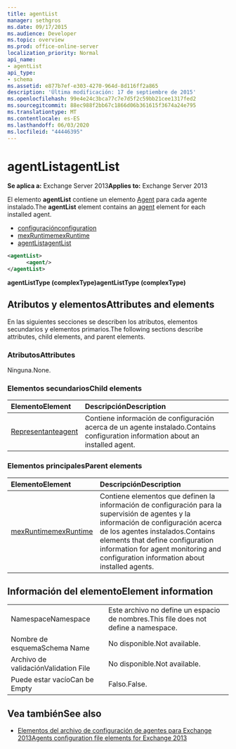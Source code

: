 ```yaml
---
title: agentList
manager: sethgros
ms.date: 09/17/2015
ms.audience: Developer
ms.topic: overview
ms.prod: office-online-server
localization_priority: Normal
api_name:
- agentList
api_type:
- schema
ms.assetid: e877b7ef-e303-4270-964d-8d116ff2a865
description: 'Última modificación: 17 de septiembre de 2015'
ms.openlocfilehash: 99e4e24c3bca77c7e7d5f2c59bb21cee1317fed2
ms.sourcegitcommit: 88ec988f2bb67c1866d06b361615f3674a24e795
ms.translationtype: MT
ms.contentlocale: es-ES
ms.lasthandoff: 06/03/2020
ms.locfileid: "44446395"
---
```

# <a name="agentlist"></a><span data-ttu-id="cd23a-103">agentList</span><span class="sxs-lookup"><span data-stu-id="cd23a-103">agentList</span></span>
  
<span data-ttu-id="cd23a-104">**Se aplica a:** Exchange Server 2013</span><span class="sxs-lookup"><span data-stu-id="cd23a-104">**Applies to:** Exchange Server 2013</span></span>
  
<span data-ttu-id="cd23a-105">El elemento **agentList** contiene un elemento [Agent](agent.md) para cada agente instalado.</span><span class="sxs-lookup"><span data-stu-id="cd23a-105">The **agentList** element contains an [agent](agent.md) element for each installed agent.</span></span> 
  
- [<span data-ttu-id="cd23a-106">configuración</span><span class="sxs-lookup"><span data-stu-id="cd23a-106">configuration</span></span>](configuration.md)
- [<span data-ttu-id="cd23a-107">mexRuntime</span><span class="sxs-lookup"><span data-stu-id="cd23a-107">mexRuntime</span></span>](mexruntime.md)
- [<span data-ttu-id="cd23a-108">agentList</span><span class="sxs-lookup"><span data-stu-id="cd23a-108">agentList</span></span>](agentlist.md)
  
```XML
<agentList>
      <agent/>
</agentList>
```

<span data-ttu-id="cd23a-109">**agentListType (complexType)**</span><span class="sxs-lookup"><span data-stu-id="cd23a-109">**agentListType (complexType)**</span></span>

## <a name="attributes-and-elements"></a><span data-ttu-id="cd23a-110">Atributos y elementos</span><span class="sxs-lookup"><span data-stu-id="cd23a-110">Attributes and elements</span></span>

<span data-ttu-id="cd23a-111">En las siguientes secciones se describen los atributos, elementos secundarios y elementos primarios.</span><span class="sxs-lookup"><span data-stu-id="cd23a-111">The following sections describe attributes, child elements, and parent elements.</span></span>
  
### <a name="attributes"></a><span data-ttu-id="cd23a-112">Atributos</span><span class="sxs-lookup"><span data-stu-id="cd23a-112">Attributes</span></span>

<span data-ttu-id="cd23a-113">Ninguna.</span><span class="sxs-lookup"><span data-stu-id="cd23a-113">None.</span></span>
  
### <a name="child-elements"></a><span data-ttu-id="cd23a-114">Elementos secundarios</span><span class="sxs-lookup"><span data-stu-id="cd23a-114">Child elements</span></span>

|<span data-ttu-id="cd23a-115">**Elemento**</span><span class="sxs-lookup"><span data-stu-id="cd23a-115">**Element**</span></span>|<span data-ttu-id="cd23a-116">**Descripción**</span><span class="sxs-lookup"><span data-stu-id="cd23a-116">**Description**</span></span>|
|:-----|:-----|
|[<span data-ttu-id="cd23a-117">Representante</span><span class="sxs-lookup"><span data-stu-id="cd23a-117">agent</span></span>](agent.md) <br/> |<span data-ttu-id="cd23a-118">Contiene información de configuración acerca de un agente instalado.</span><span class="sxs-lookup"><span data-stu-id="cd23a-118">Contains configuration information about an installed agent.</span></span>  <br/> |
   
### <a name="parent-elements"></a><span data-ttu-id="cd23a-119">Elementos principales</span><span class="sxs-lookup"><span data-stu-id="cd23a-119">Parent elements</span></span>

|<span data-ttu-id="cd23a-120">**Elemento**</span><span class="sxs-lookup"><span data-stu-id="cd23a-120">**Element**</span></span>|<span data-ttu-id="cd23a-121">**Descripción**</span><span class="sxs-lookup"><span data-stu-id="cd23a-121">**Description**</span></span>|
|:-----|:-----|
|[<span data-ttu-id="cd23a-122">mexRuntime</span><span class="sxs-lookup"><span data-stu-id="cd23a-122">mexRuntime</span></span>](mexruntime.md) <br/> |<span data-ttu-id="cd23a-123">Contiene elementos que definen la información de configuración para la supervisión de agentes y la información de configuración acerca de los agentes instalados.</span><span class="sxs-lookup"><span data-stu-id="cd23a-123">Contains elements that define configuration information for agent monitoring and configuration information about installed agents.</span></span>  <br/> |
   
## <a name="element-information"></a><span data-ttu-id="cd23a-124">Información del elemento</span><span class="sxs-lookup"><span data-stu-id="cd23a-124">Element information</span></span>

|||
|:-----|:-----|
|<span data-ttu-id="cd23a-125">Namespace</span><span class="sxs-lookup"><span data-stu-id="cd23a-125">Namespace</span></span>  <br/> |<span data-ttu-id="cd23a-126">Este archivo no define un espacio de nombres.</span><span class="sxs-lookup"><span data-stu-id="cd23a-126">This file does not define a namespace.</span></span>  <br/> |
|<span data-ttu-id="cd23a-127">Nombre de esquema</span><span class="sxs-lookup"><span data-stu-id="cd23a-127">Schema Name</span></span>  <br/> |<span data-ttu-id="cd23a-128">No disponible.</span><span class="sxs-lookup"><span data-stu-id="cd23a-128">Not available.</span></span>  <br/> |
|<span data-ttu-id="cd23a-129">Archivo de validación</span><span class="sxs-lookup"><span data-stu-id="cd23a-129">Validation File</span></span>  <br/> |<span data-ttu-id="cd23a-130">No disponible.</span><span class="sxs-lookup"><span data-stu-id="cd23a-130">Not available.</span></span>  <br/> |
|<span data-ttu-id="cd23a-131">Puede estar vacío</span><span class="sxs-lookup"><span data-stu-id="cd23a-131">Can be Empty</span></span>  <br/> |<span data-ttu-id="cd23a-132">Falso.</span><span class="sxs-lookup"><span data-stu-id="cd23a-132">False.</span></span>  <br/> |
   
## <a name="see-also"></a><span data-ttu-id="cd23a-133">Vea también</span><span class="sxs-lookup"><span data-stu-id="cd23a-133">See also</span></span>

- [<span data-ttu-id="cd23a-134">Elementos del archivo de configuración de agentes para Exchange 2013</span><span class="sxs-lookup"><span data-stu-id="cd23a-134">Agents configuration file elements for Exchange 2013</span></span>](agents-configuration-file-elements-for-exchange-2013.md)

